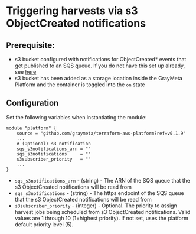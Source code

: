 # Triggering harvests via s3 ObjectCreated notifications

## Prerequisite:

* s3 bucket configured with notifications for ObjectCreated\* events that get published to an SQS queue. If you do not have this set up already, see [here](README-s3notifications-setup.md)
* s3 bucket has been added as a storage location inside the GrayMeta Platform and the container is toggled into the `on` state

## Configuration

Set the following variables when instantiating the module:

```
module "platform" {
    source = "github.com/graymeta/terraform-aws-platform?ref=v0.1.9"
    ...
    # (Optional) s3 notification
    sqs_s3notifications_arn = ""
    sqs_s3notifications     = ""
    s3subscriber_priority   = ""
    ...
}
```

* `sqs_s3notifications_arn` - (string) - The ARN of the SQS queue that the s3 ObjectCreated notifications will be read from
* `sqs_s3notifications` - (string) - The https endpoint of the SQS queue that the s3 ObjectCreated notifications will be read from
* `s3subscriber_priority` - (integer) - Optional. The priority to assign harvest jobs being scheduled from s3 ObjectCreated notifications. Valid values are 1 through 10 (1=highest priority). If not set, uses the platform default priority level (5).
